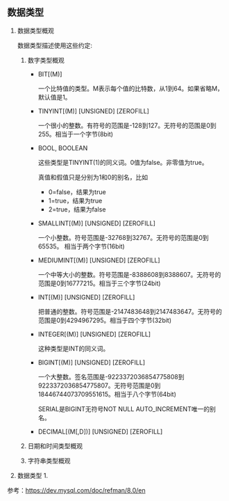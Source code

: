 ## 数据类型

1. 数据类型概观

    数据类型描述使用这些约定:

    1. 数字类型概观

        * BIT[(M)]

            一个比特值的类型。M表示每个值的比特数，从1到64。如果省略M，默认值是1。

        * TINYINT[(M)] [UNSIGNED] [ZEROFILL]

            一个很小的整数。有符号的范围是-128到127。无符号的范围是0到255。相当于一个字节(8bit)

        * BOOL, BOOLEAN

            这些类型是TINYINT(1)的同义词。0值为false。非零值为true。

            真值和假值只是分别为1和0的别名，比如
            * 0=false，结果为true
            * 1=true，结果为true
            * 2=true，结果为false

        * SMALLINT[(M)] [UNSIGNED] [ZEROFILL]

            一个小整数。符号范围是-32768到32767。无符号的范围是0到65535。
            相当于两个字节(16bit)

        * MEDIUMINT[(M)] [UNSIGNED] [ZEROFILL]

            一个中等大小的整数。符号范围是-8388608到8388607。无符号的范围是0到16777215。相当于三个字节(24bit)

        * INT[(M)] [UNSIGNED] [ZEROFILL]

            把普通的整数。符号范围是-2147483648到2147483647。无符号的范围是0到4294967295。相当于四个字节(32bit)

        * INTEGER[(M)] [UNSIGNED] [ZEROFILL]

            这种类型是INT的同义词。

        * BIGINT[(M)] [UNSIGNED] [ZEROFILL]

            一个大整数。签名范围是-9223372036854775808到9223372036854775807。无符号范围是0到18446744073709551615。相当于八个字节(64bit)

            SERIAL是BIGINT无符号NOT NULL AUTO_INCREMENT唯一的别名。

        * DECIMAL[(M[,D])] [UNSIGNED] [ZEROFILL]

            

    2. 日期和时间类型概观
    3. 字符串类型概观

2. 数据类型
    1. 

参考：https://dev.mysql.com/doc/refman/8.0/en